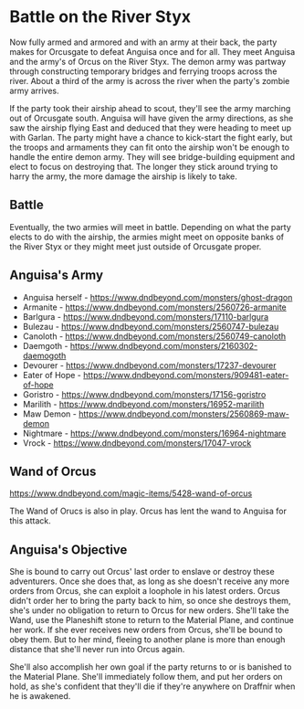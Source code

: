 # Battle on the River Styx
Now fully armed and armored and with an army at their back, the party makes for Orcusgate to defeat Anguisa once and for all. They meet Anguisa and the army's of Orcus on the River Styx. The demon army was partway through constructing temporary bridges and ferrying troops across the river. About a third of the army is across the river when the party's zombie army arrives.

If the party took their airship ahead to scout, they'll see the army marching out of Orcusgate south. Anguisa will have given the army directions, as she saw the airship flying East and deduced that they were heading to meet up with Garlan. The party might have a chance to kick-start the fight early, but the troops and armaments they can fit onto the airship won't be enough to handle the entire demon army. They will see bridge-building equipment and elect to focus on destroying that. The longer they stick around trying to harry the army, the more damage the airship is likely to take.

## Battle
Eventually, the two armies will meet in battle. Depending on what the party elects to do with the airship, the armies might meet on opposite banks of the River Styx or they might meet just outside of Orcusgate proper.

## Anguisa's Army
* Anguisa herself - https://www.dndbeyond.com/monsters/ghost-dragon
* Armanite - https://www.dndbeyond.com/monsters/2560726-armanite
* Barlgura - https://www.dndbeyond.com/monsters/17110-barlgura
* Bulezau - https://www.dndbeyond.com/monsters/2560747-bulezau
* Canoloth - https://www.dndbeyond.com/monsters/2560749-canoloth
* Daemgoth - https://www.dndbeyond.com/monsters/2160302-daemogoth
* Devourer - https://www.dndbeyond.com/monsters/17237-devourer
* Eater of Hope - https://www.dndbeyond.com/monsters/909481-eater-of-hope
* Goristro - https://www.dndbeyond.com/monsters/17156-goristro
* Marilith - https://www.dndbeyond.com/monsters/16952-marilith
* Maw Demon - https://www.dndbeyond.com/monsters/2560869-maw-demon
* Nightmare - https://www.dndbeyond.com/monsters/16964-nightmare
* Vrock - https://www.dndbeyond.com/monsters/17047-vrock

## Wand of Orcus
https://www.dndbeyond.com/magic-items/5428-wand-of-orcus

The Wand of Orucs is also in play. Orcus has lent the wand to Anguisa for this attack.

## Anguisa's Objective
She is bound to carry out Orcus' last order to enslave or destroy these adventurers. Once she does that, as long as she doesn't receive any more orders from Orcus, she can exploit a loophole in his latest orders. Orcus didn't order her to bring the party back to him, so once she destroys them, she's under no obligation to return to Orcus for new orders. She'll take the Wand, use the Planeshift stone to return to the Material Plane, and continue her work. If she ever receives new orders from Orcus, she'll be bound to obey them. But to her mind, fleeing to another plane is more than enough distance that she'll never run into Orcus again.

She'll also accomplish her own goal if the party returns to or is banished to the Material Plane. She'll immediately follow them, and put her orders on hold, as she's confident that they'll die if they're anywhere on Draffnir when he is awakened.
